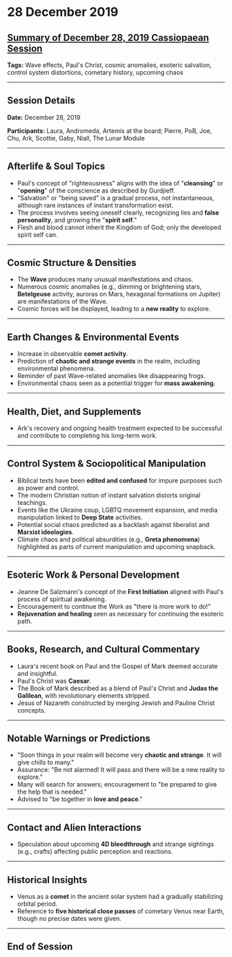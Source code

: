 # 28 December 2019

## [Summary of December 28, 2019 Cassiopaean Session](https://cassiopaea.org/forum/threads/session-28-december-2019.48106/)

**Tags:** Wave effects, Paul's Christ, cosmic anomalies, esoteric salvation, control system distortions, cometary history, upcoming chaos

---

## Session Details

**Date:** December 28, 2019

**Participants:** Laura, Andromeda, Artemis at the board; Pierre, PoB, Joe, Chu, Ark, Scottie, Gaby, Niall, The Lunar Module

---

## Afterlife & Soul Topics

- Paul's concept of "righteousness" aligns with the idea of "**cleansing**" or "**opening**" of the conscience as described by Gurdjieff.
- "Salvation" or "being saved" is a gradual process, not instantaneous, although rare instances of instant transformation exist.
- The process involves seeing oneself clearly, recognizing lies and **false personality**, and growing the "**spirit self**."
- Flesh and blood cannot inherit the Kingdom of God; only the developed spirit self can.

---

## Cosmic Structure & Densities

- The **Wave** produces many unusual manifestations and chaos.
- Numerous cosmic anomalies (e.g., dimming or brightening stars, **Betelgeuse** activity, auroras on Mars, hexagonal formations on Jupiter) are manifestations of the Wave.
- Cosmic forces will be displayed, leading to a **new reality** to explore.

---

## Earth Changes & Environmental Events

- Increase in observable **comet activity**.
- Prediction of **chaotic and strange events** in the realm, including environmental phenomena.
- Reminder of past Wave-related anomalies like disappearing frogs.
- Environmental chaos seen as a potential trigger for **mass awakening**.

---

## Health, Diet, and Supplements

- Ark's recovery and ongoing health treatment expected to be successful and contribute to completing his long-term work.

---

## Control System & Sociopolitical Manipulation

- Biblical texts have been **edited and confused** for impure purposes such as power and control.
- The modern Christian notion of instant salvation distorts original teachings.
- Events like the Ukraine coup, LGBTQ movement expansion, and media manipulation linked to **Deep State** activities.
- Potential social chaos predicted as a backlash against liberalist and **Marxist ideologies**.
- Climate chaos and political absurdities (e.g., **Greta phenomena**) highlighted as parts of current manipulation and upcoming snapback.

---

## Esoteric Work & Personal Development

- Jeanne De Salzmann's concept of the **First Initiation** aligned with Paul's process of spiritual awakening.
- Encouragement to continue the Work as "there is more work to do!"
- **Rejuvenation and healing** seen as necessary for continuing the esoteric path.

---

## Books, Research, and Cultural Commentary

- Laura's recent book on Paul and the Gospel of Mark deemed accurate and insightful.
- Paul's Christ was **Caesar**.
- The Book of Mark described as a blend of Paul's Christ and **Judas the Galilean**, with revolutionary elements stripped.
- Jesus of Nazareth constructed by merging Jewish and Pauline Christ concepts.

---

## Notable Warnings or Predictions

- "Soon things in your realm will become very **chaotic and strange**. It will give chills to many."
- Assurance: "Be not alarmed! It will pass and there will be a new reality to explore."
- Many will search for answers; encouragement to "be prepared to give the help that is needed."
- Advised to "be together in **love and peace**."

---

## Contact and Alien Interactions

- Speculation about upcoming **4D bleedthrough** and strange sightings (e.g., crafts) affecting public perception and reactions.

---

## Historical Insights

- Venus as a **comet** in the ancient solar system had a gradually stabilizing orbital period.
- Reference to **five historical close passes** of cometary Venus near Earth, though no precise dates were given.

---

## End of Session